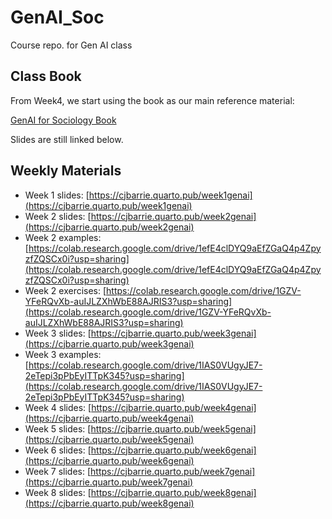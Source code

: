 # GenAI_Soc
Course repo. for Gen AI class

## Class Book

From Week4, we start using the book as our main reference material:

[GenAI for Sociology Book](https://cjbarrie.github.io/GenAI_Soc/intro.html)

Slides are still linked below.

## Weekly Materials
- Week 1 slides: [https://cjbarrie.quarto.pub/week1genai](https://cjbarrie.quarto.pub/week1genai)
- Week 2 slides: [https://cjbarrie.quarto.pub/week2genai](https://cjbarrie.quarto.pub/week2genai)
- Week 2 examples: [https://colab.research.google.com/drive/1efE4clDYQ9aEfZGaQ4p4ZpyzfZQSCx0i?usp=sharing](https://colab.research.google.com/drive/1efE4clDYQ9aEfZGaQ4p4ZpyzfZQSCx0i?usp=sharing)
- Week 2 exercises: [https://colab.research.google.com/drive/1GZV-YFeRQvXb-auIJLZXhWbE88AJRIS3?usp=sharing](https://colab.research.google.com/drive/1GZV-YFeRQvXb-auIJLZXhWbE88AJRIS3?usp=sharing)
- Week 3 slides: [https://cjbarrie.quarto.pub/week3genai](https://cjbarrie.quarto.pub/week3genai)
- Week 3 examples: [https://colab.research.google.com/drive/1IAS0VUgyJE7-2eTepi3pPbEyITTpK345?usp=sharing](https://colab.research.google.com/drive/1IAS0VUgyJE7-2eTepi3pPbEyITTpK345?usp=sharing)
- Week 4 slides: [https://cjbarrie.quarto.pub/week4genai](https://cjbarrie.quarto.pub/week4genai)
- Week 5 slides: [https://cjbarrie.quarto.pub/week5genai](https://cjbarrie.quarto.pub/week5genai)
- Week 6 slides: [https://cjbarrie.quarto.pub/week6genai](https://cjbarrie.quarto.pub/week6genai)
- Week 7 slides: [https://cjbarrie.quarto.pub/week7genai](https://cjbarrie.quarto.pub/week7genai)
- Week 8 slides: [https://cjbarrie.quarto.pub/week8genai](https://cjbarrie.quarto.pub/week8genai)
